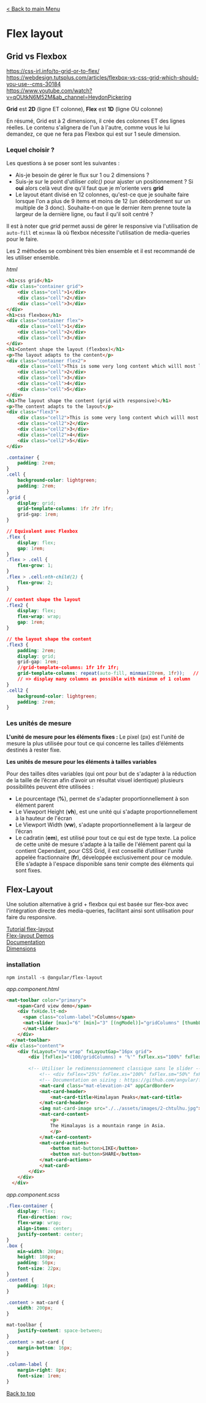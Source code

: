 [< Back to main Menu](https://github.com/gsoulie/angular-resources/blob/master/ng-sheet.md)    

# Flex layout

## Grid vs Flexbox

https://css-irl.info/to-grid-or-to-flex/       
https://webdesign.tutsplus.com/articles/flexbox-vs-css-grid-which-should-you-use--cms-30184       
https://www.youtube.com/watch?v=qOUtkN6M52M&ab_channel=HeydonPickering      

**Grid** est **2D** (ligne ET colonne), **Flex** est **1D** (ligne OU colonne)

En résumé, Grid est à 2 dimensions, il crée des colonnes ET des lignes réelles. Le contenu s'alignera de l'un à l'autre, comme vous le lui demandez, ce que ne fera pas Flexbox qui est sur 1 seule dimension.

### Lequel choisir ?

Les questions à se poser sont les suivantes :

- Ais-je besoin de gérer le flux sur 1 ou 2 dimensions ?
- Suis-je sur le point d'utiliser *calc()* pour ajuster un positionnement ? Si **oui** alors celà veut dire qu'il faut que je m'oriente vers **grid**
- Le layout étant divisé en 12 colonnes, qu'est-ce que je souhaite faire lorsque l'on a plus de 9 items et moins de 12 (un débordement sur un multiple de 3 donc). Souhaite-t-on que le dernier item prenne toute la largeur de la dernière ligne, ou faut il qu'il soit centré ?

Il est à noter que *grid* permet aussi de gérer le responsive via l'utilisation de ````auto-fill```` et ````minmax```` là où flexbox nécessite l'utilisation de media-queries pour le faire.

Les 2 méthodes se combinent très bien ensemble et il est recommandé de les utiliser ensemble.

*html*

````html
<h1>css grid</h1>
<div class="container grid">
    <div class="cell">1</div>
    <div class="cell">2</div>
    <div class="cell">3</div>
</div>
<h1>css flexbox</h1>
<div class="container flex">
    <div class="cell">1</div>
    <div class="cell">2</div>
    <div class="cell">3</div>
</div>
<h1>Content shape the layout (flexbox)</h1>
<p>The layout adapts to the content</p>
<div class="container flex2">
    <div class="cell">This is some very long content which willl most likely span on a few lines, depending on the size of the parent and the available space</div>
    <div class="cell">2</div>
    <div class="cell">3</div>
    <div class="cell">4</div>
    <div class="cell">5</div>
</div>
<h1>The layout shape the content (grid with responsive)</h1>
<p>The content adapts to the layout</p>
<div class="flex3">
    <div class="cell2">This is some very long content which willl most likely span on a few lines, depending on the size of the parent and the available space</div>
    <div class="cell2">2</div>
    <div class="cell2">3</div>
    <div class="cell2">4</div>
    <div class="cell2">5</div>
</div>
````

````css
.container {
    padding: 2rem;
}
.cell {
    background-color: lightgreen;
    padding: 2rem;
}
.grid {
    display: grid;
    grid-template-columns: 1fr 2fr 1fr;
    grid-gap: 1rem;
}

// Equivalent avec Flexbox
.flex {
    display: flex;
    gap: 1rem;
}
.flex > .cell {
    flex-grow: 1;
}
.flex > .cell:nth-child(2) {
    flex-grow: 2;
}

// content shape the layout
.flex2 {
    display: flex;
    flex-wrap: wrap;
    gap: 1rem;
}

// the layout shape the content
.flex3 {
    padding: 2rem;
    display: grid;
    grid-gap: 1rem;
    //grid-template-columns: 1fr 1fr 1fr;
    grid-template-columns: repeat(auto-fill, minmax(20rem, 1fr));   // to make layout responsive
    // => display many columns as possible with minimum of 1 column
}
.cell2 {
    background-color: lightgreen;
    padding: 2rem;
}
````

### Les unités de mesure

**L'unité de mesure pour les éléments fixes :** Le pixel (px) est l'unité de mesure la plus utilisée pour tout ce qui concerne les tailles d’éléments destinés à rester fixe.

**Les unités de mesure pour les éléments à tailles variables**

Pour des tailles dites variables (qui ont pour but de s'adapter à la réduction de la taille de l’écran afin d’avoir un résultat visuel identique) plusieurs possibilités peuvent être utilisées :

- Le pourcentage (**%**), permet de s'adapter proportionnellement à son élément parent
- Le Viewport Height (**vh**), est une unité qui s'adapte proportionnellement à la hauteur de l'écran
- Le Viewport Width (**vw**), s'adapte proportionnellement à la largeur de l’écran
- Le cadratin (**em**), est utilisé pour tout ce qui est de type texte. La police de cette unité de mesure s'adapte à la taille de l'élément parent qui la contient
Cependant, pour CSS Grid, il est conseillé d’utiliser l'unité appelée fractionnaire (**fr**), développée exclusivement pour ce module. Elle s’adapte à l'espace disponible sans tenir compte des éléments qui sont fixes.


## Flex-Layout

Une solution alternative à grid + flexbox qui est basée sur flex-box avec l'intégration directe des media-queries, facilitant ainsi sont utilisation pour faire du responsive.

[Tutorial flex-layout](https://zoaibkhan.com/blog/create-a-responsive-card-grid-in-angular-using-flex-layout-part-1/)       
[Flex-layout Demos](https://tburleson-layouts-demos.firebaseapp.com/#/responsive)      
[Documentation](https://github.com/angular/flex-layout/wiki/API-Documentation)      
[Dimensions](https://github.com/angular/flex-layout/wiki/Responsive-API)     

### installation

````
npm install -s @angular/flex-layout
````

*app.component.html*

````html
<mat-toolbar color="primary">
    <span>Card view demo</span>
    <div fxHide.lt-md>
      <span class="column-label">Columns</span>
      <mat-slider [max]="6" [min]="3" [(ngModel)]="gridColumns" [thumbLabel]="true">
      </mat-slider>
    </div>
  </mat-toolbar>
<div class="content">
    <div fxLayout="row wrap" fxLayoutGap="16px grid">
        <div [fxFlex]="(100/gridColumns) + '%'" fxFlex.xs="100%" fxFlex.sm="50%" fxFlex.md="33%" fxFlex.xl="20%" *ngFor="let num of [1,2,3,4,5,6,7]">
        
        <!-- Utiliser le redimenssionnement classique sans le slider -->
            <!-- <div fxFlex="25%" fxFlex.xs="100%" fxFlex.sm="50%" fxFlex.md="33%" fxFlex.xl="20%" *ngFor="let num of [1,2,3,4,5,6,7]">-->
            <!-- Documentation on sizing : https://github.com/angular/flex-layout/wiki/Responsive-API -->
            <mat-card class="mat-elevation-z4" appCardBorder>
            <mat-card-header>
                <mat-card-title>Himalayan Peaks</mat-card-title>
            </mat-card-header>
            <img mat-card-image src="./../assets/images/2-chtulhu.jpg">
            <mat-card-content>
                <p>
                The Himalayas is a mountain range in Asia.
                </p>
            </mat-card-content>
            <mat-card-actions>
                <button mat-button>LIKE</button>
                <button mat-button>SHARE</button>
            </mat-card-actions>
            </mat-card>
        </div>
    </div>
  </div>
````

*app.component.scss*

````css
.flex-container {
    display: flex;
    flex-direction: row;
    flex-wrap: wrap;
    align-items: center;
    justify-content: center;
}
.box {
    min-width: 200px;
    height: 180px;
    padding: 50px;
    font-size: 22px;
}
.content {
    padding: 16px;
}

.content > mat-card {
    width: 200px;
}

mat-toolbar {
    justify-content: space-between;
}
.content > mat-card {
    margin-bottom: 16px;
}

.column-label {
    margin-right: 8px;
    font-size: 1rem;
}
````
[Back to top](#flex-layout)
